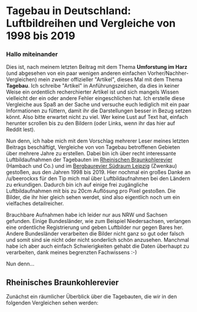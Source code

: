 # Tagebau in Deutschland: Luftbildreihen und Vergleiche von 1998 bis 2019

### Hallo miteinander

Dies ist, nach meinem letzten Beitrag mit dem Thema **Umforstung im Harz** (und abgesehen von ein paar wenigen anderen einfachen Vorher/Nachher-Vergleichen) mein zweiter offizieller "Artikel", dieses Mal mit dem Thema **Tagebau**. Ich schreibe "Artikel" in Anführungszeichen, da dies in keiner Weise ein ordentlich recherchierter Artikel ist und sich mangels Wissen vielleicht der ein oder andere Fehler eingeschlichen hat. Ich erstelle diese Vergleiche aus Spaß an der Sache und versuche euch lediglich mit ein paar Informationen zu füttern, damit ihr die Darstellungen besser in Bezug setzen könnt. Also bitte erwartet nicht zu viel. Wer keine Lust auf Text hat, einfach herunter scrollen bis zu den Bildern (oder Links, wenn ihr das hier auf Reddit lest).

Nun denn, ich habe mich mit dem Vorschlag mehrerer Leser meines letzten Beitrags beschäftigt, Vergleiche von von Tagebau betroffenen Gebieten über mehrere Jahre zu erstellen. Dabei bin ich über recht interessante Luftbildaufnahmen der Tagebauten im [Rheinischen Braunkohlerevier](https://de.wikipedia.org/wiki/Rheinisches_Braunkohlerevier) (Hambach und Co.) und im [Bergbaurevier Südraum Leipzig](https://de.wikipedia.org/wiki/Bergbaurevier_S%C3%BCdraum_Leipzig) (Zwenkau) gestoßen, aus den Jahren 1998 bis 2019. Hier nochmal ein großes Danke an /u/beerockxs für den Tip mich mal über Luftbildaufnahmen bei den Ländern zu erkundigen. Dadurch bin ich auf einige frei zugängliche Luftbildaufnahmen mit bis zu 20cm Auflösung pro Pixel gestoßen. Die Bilder, die ihr hier gleich sehen werdet, sind also eigentlich noch um ein vielfaches detailreicher.

Brauchbare Aufnahmen habe ich leider nur aus NRW und Sachsen gefunden. Einige Bundesländer, wie zum Beispiel Niedersachsen, verlangen eine ordentliche Registrierung und geben Luftbilder nur gegen Bares her. Andere Bundesländer verarbeiten die Bilder nicht ganz so gut oder falsch und somit sind sie nicht oder nicht sonderlich schön anzusehen. Manchmal habe ich aber auch einfach Schwierigkeiten gehabt die Daten überhaupt zu verarbeiten, dank meines begrenzten Fachwissens :-)

Nun denn...

## Rheinisches Braunkohlerevier

Zunächst ein räumlicher Überblick über die Tagebauten, die wir in den folgenden Vergleichen sehen werden: